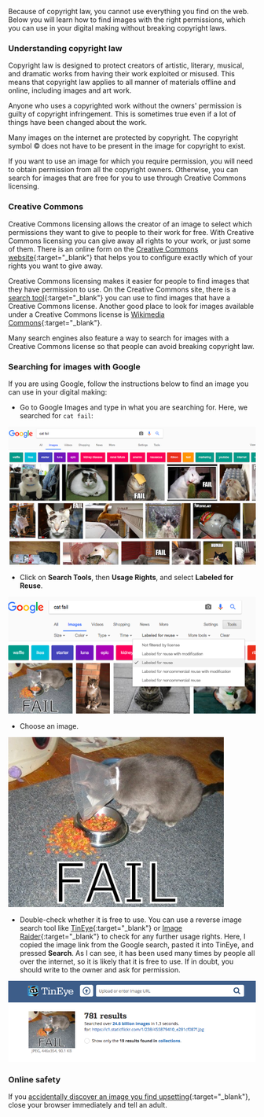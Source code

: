 Because of copyright law, you cannot use everything you find on the web. Below you will learn how to find images with the right permissions, which you can use in your digital making without breaking copyright laws.

### Understanding copyright law

Copyright law is designed to protect creators of artistic, literary, musical, and dramatic works from having their work exploited or misused. This means that copyright law applies to all manner of materials offline and online, including images and art work.

Anyone who uses a copyrighted work without the owners' permission is guilty of copyright infringement. This is sometimes true even if a lot of things have been changed about the work.

Many images on the internet are protected by copyright. The copyright symbol © does not have to be present in the image for copyright to exist.

If you want to use an image for which you require permission, you will need to obtain permission from all the copyright owners. Otherwise, you can search for images that are free for you to use through Creative Commons licensing.

### Creative Commons

Creative Commons licensing allows the creator of an image to select which permissions they want to give to people to their work for free. With Creative Commons licensing you can give away all rights to your work, or just some of them. There is an online form on the [Creative Commons website](https://creativecommons.org/){:target="_blank"} that helps you to configure exactly which of your rights you want to give away.

Creative Commons licensing makes it easier for people to find images that they have permission to use. On the Creative Commons site, there is a [search tool](https://search.creativecommons.org/){:target="_blank"} you can use to find images that have a Creative Commons license. Another good place to look for images available under a Creative Commons license is [Wikimedia Commons](https://commons.wikimedia.org/wiki/Main_Page){:target="_blank"}.

Many search engines also feature a way to search for images with a Creative Commons license so that people can avoid breaking copyright law.

### Searching for images with Google

If you are using Google, follow the instructions below to find an image you can use in your digital making:

+ Go to Google Images and type in what you are searching for. Here, we searched for `cat fail`:

![Cat Fail Search](images/catfailsearch.png)

+ Click on **Search Tools**, then **Usage Rights**, and select **Labeled for Reuse**.

![Labeled for Reuse](images/labeledforreuse.png)

+ Choose an image.

![Cat Fail](images/catfail.png)

+ Double-check whether it is free to use. You can use a reverse image search tool like [TinEye](https://www.tineye.com/){:target="_blank"} or [Image Raider](https://www.imageraider.com/){:target="_blank"} to check for any further usage rights. Here, I copied the image link from the Google search, pasted it into TinEye, and pressed **Search**. As I can see, it has been used many times by people all over the internet, so it is likely that it is free to use. If in doubt, you should write to the owner and ask for permission.

![Reverse Search](images/reversesearch.png)

### Online safety

If you [accidentally discover an image you find upsetting](https://www.thinkuknow.co.uk/11_13/Need-advice/Things-you-see-online/){:target="_blank"}, close your browser immediately and tell an adult.
